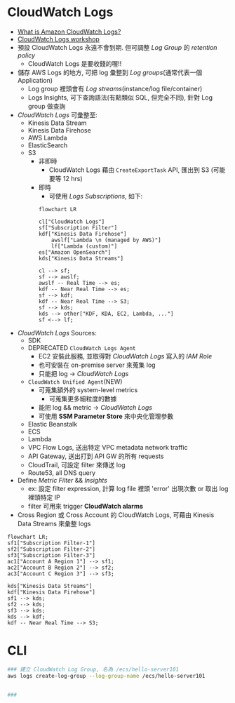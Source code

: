 
# CloudWatch Logs

- [What is Amazon CloudWatch Logs?](https://docs.aws.amazon.com/AmazonCloudWatch/latest/logs/WhatIsCloudWatchLogs.html)
- [CloudWatch Logs workshop](https://catalog.us-east-1.prod.workshops.aws/workshops/a8e9c6a6-0ba9-48a7-a90d-378a440ab8ba/en-US/200-cloudwatch/220-cloudwatch-logs)
- 預設 CloudWatch Logs 永遠不會到期. 但可調整 *Log Group* 的 *retention policy*
    - CloudWatch Logs 是要收錢的喔!!
- 儲存 AWS Logs 的地方, 可把 log 彙整到 *Log groups*(通常代表一個 Application)
    - Log group 裡頭會有 *Log streams*(instance/log file/container)
    - Logs Insights, 可下查詢語法(有點類似 SQL, 但完全不同), 針對 Log group 做查詢
- *CloudWatch Logs* 可彙整至:
    - Kinesis Data Stream
    - Kinesis Data Firehose
    - AWS Lambda
    - ElasticSearch
    - S3
        - 非即時
            - CloudWatch Logs 藉由 `CreateExportTask` API, 匯出到 S3 (可能要等 12 hrs)
        - 即時
            - 可使用 *Logs Subscriptions*, 如下:
            ```mermaid
            flowchart LR

            cl["CloudWatch Logs"]
            sf["Subscription Filter"]
            kdf["Kinesis Data Firehose"]
                awslf["Lambda \n (managed by AWS)"]
                lf["Lambda (custom)"]
            es["Amazon OpenSearch"]
            kds["Kinesis Data Streams"]

            cl --> sf;
            sf --> awslf;
            awslf -- Real Time --> es;
            kdf -- Near Real Time --> es;
            sf --> kdf;
            kdf -- Near Real Time --> S3;
            sf --> kds;
            kds --> other["KDF, KDA, EC2, Lambda, ..."]
            sf <--> lf;
            ```
- *CloudWatch Logs* Sources:
    - SDK
    -  DEPRECATED `CloudWatch Logs Agent`
        - EC2 安裝此服務, 並取得對 *CloudWatch Logs* 寫入的 *IAM Role*
        - 也可安裝在 on-premise server 來蒐集 log
        - 只能把 log -> *CloudWatch Logs*
    - `CloudWatch Unified Agent`(NEW)
        - 可蒐集額外的 system-level metrics
            - 可蒐集更多細粒度的數據
        - 能把 log && metric -> *CloudWatch Logs*
        - 可使用 **SSM Parameter Store** 來中央化管理參數
    - Elastic Beanstalk
    - ECS
    - Lambda
    - VPC Flow Logs, 送出特定 VPC metadata network traffic
    - API Gateway, 送出打到 API GW 的所有 requests
    - CloudTrail, 可設定 filter 來傳送 log
    - Route53, all DNS query
- Define *Metric Filter* && *Insights*
    - ex: 設定 filter expression, 計算 log file 裡頭 'error' 出現次數 or 取出 log 裡頭特定 IP
    - filter 可用來 trigger **CloudWatch alarms**
- Cross Region 或 Cross Account 的 CloudWatch Logs, 可藉由 Kinesis Data Streams 來彙整 logs

```mermaid
flowchart LR;
sf1["Subscription Filter-1"]
sf2["Subscription Filter-2"]
sf3["Subscription Filter-3"]
ac1["Account A Region 1"] --> sf1;
ac2["Account B Region 2"] --> sf2;
ac3["Account C Region 3"] --> sf3;

kds["Kinesis Data Streams"]
kdf["Kinesis Data Firehose"]
sf1 --> kds;
sf2 --> kds;
sf3 --> kds;
kds --> kdf;
kdf -- Near Real Time --> S3;
```


# CLI

```bash
### 建立 CloudWatch Log Group, 名為 /ecs/hello-server101
aws logs create-log-group --log-group-name /ecs/hello-server101


### 

```
